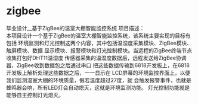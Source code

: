# zigbee
毕业设计__基于ZigBee的温室大棚智能监控系统
项目描述：  
本项目设计一个基于ZigBee的温室大棚智能监控系统，该系统主要实现的目标有包括
环境监测和灯光控制这两个内容，其中包括温湿度采集模块、ZigBee模块、触屏模块、数据
显示模块、报警模块和灯光控制模块。当远程的ZigBee终端节点收集打包好DHT11温湿度
传感器采集的温湿度数据后，远程发送给ZigBee协调器，ZigBee收到数据包之后通过串口
把这些数据传输到6818开发板上，在6818开发板上解析处理这些数据之后，一一显示在
LCD屏幕的环境监控界面上，以便我们监测温室大棚的环境质量，假若温度超过27度，就
会触发报警事件，也就是蜂鸣器会响，所有LED灯会自动熄灭，这就是环境监测功能。
灯光控制功能就是能够自主控制灯光熄灭。
